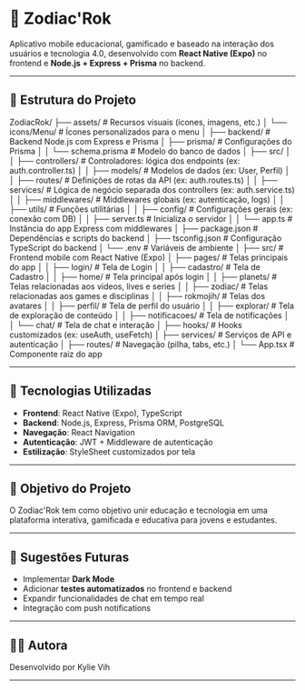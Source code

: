 # 🌌 Zodiac'Rok

Aplicativo mobile educacional, gamificado e baseado na interação dos usuários e tecnologia 4.0, desenvolvido com **React Native (Expo)** no frontend e **Node.js + Express + Prisma** no backend.

---

## 📁 Estrutura do Projeto

ZodiacRok/
├── assets/ # Recursos visuais (ícones, imagens, etc.)
│ └── icons/Menu/ # Ícones personalizados para o menu
│
├── backend/ # Backend Node.js com Express e Prisma
│ ├── prisma/ # Configurações do Prisma
│ │ └── schema.prisma # Modelo do banco de dados
│ ├── src/
│ │ ├── controllers/ # Controladores: lógica dos endpoints (ex: auth.controller.ts)
│ │ ├── models/ # Modelos de dados (ex: User, Perfil)
│ │ ├── routes/ # Definições de rotas da API (ex: auth.routes.ts)
│ │ ├── services/ # Lógica de negócio separada dos controllers (ex: auth.service.ts)
│ │ ├── middlewares/ # Middlewares globais (ex: autenticação, logs)
│ │ ├── utils/ # Funções utilitárias
│ │ ├── config/ # Configurações gerais (ex: conexão com DB)
│ │ ├── server.ts # Inicializa o servidor
│ │ └── app.ts # Instância do app Express com middlewares
│ ├── package.json # Dependências e scripts do backend
│ ├── tsconfig.json # Configuração TypeScript do backend
│ └── .env # Variáveis de ambiente
│
├── src/ # Frontend mobile com React Native (Expo)
│ ├── pages/ # Telas principais do app
│ │ ├── login/ # Tela de Login
│ │ ├── cadastro/ # Tela de Cadastro
│ │ ├── home/ # Tela principal após login
│ │ ├── planets/ # Telas relacionadas aos videos, lives e series
│ │ ├── zodiac/ # Telas relacionadas aos games e disciplinas
│ │ ├── rokmojih/ # Telas dos avatares
│ │ ├── perfil/ # Tela de perfil do usuário
│ │ ├── explorar/ # Tela de exploração de conteúdo
│ │ ├── notificacoes/ # Tela de notificações
│ │ └── chat/ # Tela de chat e interação
│ ├── hooks/ # Hooks customizados (ex: useAuth, useFetch)
│ ├── services/ # Serviços de API e autenticação
│ ├── routes/ # Navegação (pilha, tabs, etc.)
│ └── App.tsx # Componente raiz do app

---

## 🚀 Tecnologias Utilizadas

- **Frontend**: React Native (Expo), TypeScript
- **Backend**: Node.js, Express, Prisma ORM, PostgreSQL
- **Navegação**: React Navigation
- **Autenticação**: JWT + Middleware de autenticação
- **Estilização**: StyleSheet customizados por tela

---

## 📌 Objetivo do Projeto

O Zodiac'Rok tem como objetivo unir educação e tecnologia em uma plataforma interativa, gamificada e educativa para jovens e estudantes.

---

## 📂 Sugestões Futuras

- Implementar **Dark Mode**
- Adicionar **testes automatizados** no frontend e backend
- Expandir funcionalidades de chat em tempo real
- Integração com push notifications

---

## 🧑‍💻 Autora

Desenvolvido por Kylie Vih

---

